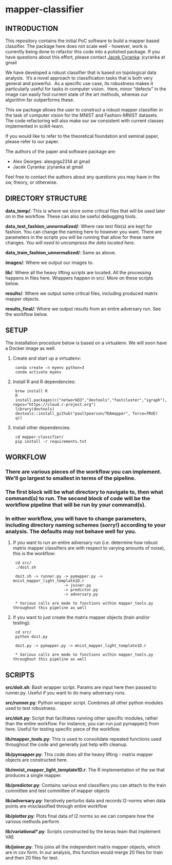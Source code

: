 
# mapper-classifier

## INTRODUCTION

This repository contains the initial PoC software to build a mapper based classifier.  The package here does not scale
well - however, work is currently being done to refactor this code into a polished package.  If you have questions about
this effort, please contact [Jacek Cyranka](http://cseweb.ucsd.edu/~jcyranka/): jcyranka at gmail

We have developed a robust classifier that is based on topological data analysis.  It’s a novel approach to
classification tasks that is both very general and powerful.  As a specific use case, its robustness makes it
particularly useful for tasks in computer vision.  Here, minor “defects” in the image can easily fool current state of
the art methods, whereas our algorithm far outperforms these.

This sw package allows the user to construct a robust mapper classifier in the task of computer vision for the MNIST
and Fashion-MNIST datasets.  The code refactoring will also make our sw consistent with current classes implemented in
scikit-learn.

If you would like to refer to the theoretical foundation and seminal paper, please refer to our paper.

The authors of the paper and software package are:
- Alex Georges: alexgrgs2314 at gmail
- Jacek Cyranka: jcyranka at gmail

Feel free to contact the authors about any questions you may have in the sw, theory, or otherwise.

## DIRECTORY STRUCTURE

__data_temp/__: This is where we store some critical files that will be used later on in the workflow.  These can also be
useful debugging tools.

__data_test_fashion_unnormalized/__: Where raw test file(s) are kept for fashion.  You can change the naming here to however
 you want.  There are parameters in the scripts you will be running that allow for these name changes.  _You will need to uncompress the data located here_. 

__data_train_fashion_unnormalized/__: Same as above.

__images/__: Where we output our images to.

__lib/__: Where all the heavy lifting scripts are located.  All the processing happens in files here.  Wrappers happen
in src/.  More on these scripts below.

__results/__: Where we output some critical files, including produced matrix mapper objects.

__results_final/__:  Where we output results from an entire adversary run.  See the workflow below.

## SETUP

The installation procedure below is based on a virtualenv.  We will soon have a Docker image as well.

1) Create and start up a virtualenv:

        conda create -n myenv python=3 
        conda activate myenv
        
2) Install R and R dependencies:

        brew install R
        R
        install.packages(c("networkD3","devtools","fastcluster","igraph"), repos="https://cloud.r-project.org")
        library(devtools)
        devtools::install_github("paultpearson/TDAmapper", force=TRUE)        
        q()
        
3) Install other dependencies:
        
        cd mapper-classifier/
        pip install -r requirements.txt
        

## WORKFLOW
### There are various pieces of the workflow you can implement.  We'll go largest to smallest in terms of the pipeline.
### The first block will be what directory to navigate to, then what command(s) to run.  The second block of code will be the workflow pipeline that will be run by your command(s).

### In either workflow, you will have to change parameters, including directory naming schemes (sorry!) according to your analysis.  The defaults may not behave well for you.


1) If you want to run an entire adversary run (i.e. determine how robust matrix mapper classifiers are with respect to
varying amounts of noise), this is the workflow:
    
        cd src/
        ./doit.sh

        doit.sh -> runner.py -> pymapper.py -> mnist_mapper_light_template1D.r
                             -> joiner.py
                             -> predictor.py
                             -> adversary.py
                             
        * Various calls are made to functions within mapper_tools.py throughout this pipeline as well


2) If you want to just create the matrix mapper objects (train and/or testing):
    
        cd src/
        python doit.py

        doit.py -> pymapper.py -> mnist_mapper_light_template1D.r

        * Various calls are made to functions within mapper_tools.py throughout this pipeline as well

## SCRIPTS


__src/doit.sh__: Bash wrapper script.  Params are input here then passed to runner.py.  Useful if you want to do many
adversary runs.

__src/runner.py__: Python wrapper script.  Combines all other python modules used to test robustness.

__src/doit.py__: Script that facilitates running other specific modules, rather than the entire workflow.  For instance, you
 can run just pymapper() from here.  Useful for testing specific piece of the workflow.

__lib/mapper_tools.py__: This is used to consolidate repeated functions used throughout the code and generally just help with
cleanup.

__lib/pymapper.py__: This code does all the heavy lifting - matrix mapper objects are constructed here.

__lib/mnist_mapper_light_template1D.r__:  The R implementation of the sw that produces a single mapper.

__lib/predictor.py__: Contains various end classifiers you can attach to the train committee and test committee of mapper
objects

__lib/adversary.py__: Iteratively perturbs data and records l2-norms when data points are misclassified through entire
workflow

__lib/plotter.py__: Plots final data of l2 norms so we can compare how the various methods perform

__lib/variational*.py__: Scripts constructed by the keras team that implement VAE

__lib/joiner.py__: This joins all the independent matrix mapper objects, which are in csv form.  In our analysis, this
function would merge 20 files for train and then 20 files for test.




